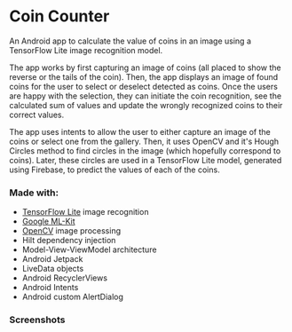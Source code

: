 # Coin Counter

An Android app to calculate the value of coins in an image using a
TensorFlow Lite image recognition model.

The app works by first capturing an image of coins (all placed to show
the reverse or the tails of the coin). Then, the app displays an image
of found coins for the user to select or deselect detected as coins.
Once the users are happy with the selection, they can initiate the coin
recognition, see the calculated sum of values and update the wrongly
recognized coins to their correct values.

The app uses intents to allow the user to either capture an image of the
coins or select one from the gallery. Then, it uses OpenCV and it's
Hough Circles method to find circles in the image (which hopefully
correspond to coins). Later, these circles are used in a TensorFlow Lite
model, generated using Firebase, to predict the values of each of the
coins.

### Made with:
* [TensorFlow Lite](https://www.tensorflow.org/lite) image recognition
* [Google ML-Kit](https://developers.google.com/ml-kit)
* [OpenCV](https://opencv.org/) image processing
* Hilt dependency injection
* Model-View-ViewModel architecture
* Android Jetpack
* LiveData objects
* Android RecyclerViews
* Android Intents
* Android custom AlertDialog

### Screenshots

<!--  <p align="left">-->
<!--    <img src="../screenshots/basic.png" alt="search" width="200" style="padding-left: 10px"/>-->
<!--    <img src="../screenshots/search.png" alt="search" width="200" style="padding-left: 10px"/>-->
<!--    <img src="../screenshots/cart.png" alt="search" width="200" style="padding-left: 10px"/>-->
<!--  </p>-->
